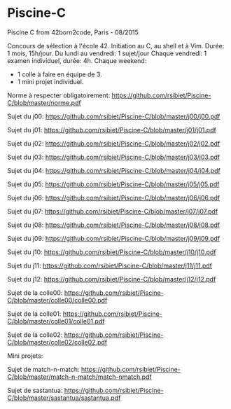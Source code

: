 # Piscine-C
Piscine C from 42born2code, Paris - 08/2015

Concours de sélection à l'école 42.
Initiation au C, au shell et à Vim.
Durée: 1 mois, 15h/jour.
Du lundi au vendredi: 1 sujet/jour
Chaque vendredi: 1 examen individuel, durée: 4h.
Chaque weekend: 
  - 1 colle à faire en équipe de 3.
  - 1 mini projet individuel.


Norme à respecter obligatoirement: https://github.com/rsibiet/Piscine-C/blob/master/norme.pdf

Sujet du j00: https://github.com/rsibiet/Piscine-C/blob/master/j00/j00.pdf

Sujet du j01: https://github.com/rsibiet/Piscine-C/blob/master/j01/j01.pdf

Sujet du j02: https://github.com/rsibiet/Piscine-C/blob/master/j02/j02.pdf

Sujet du j03: https://github.com/rsibiet/Piscine-C/blob/master/j03/j03.pdf

Sujet du j04: https://github.com/rsibiet/Piscine-C/blob/master/j04/j04.pdf

Sujet du j05: https://github.com/rsibiet/Piscine-C/blob/master/j05/j05.pdf

Sujet du j06: https://github.com/rsibiet/Piscine-C/blob/master/j06/j06.pdf

Sujet du j07: https://github.com/rsibiet/Piscine-C/blob/master/j07/j07.pdf

Sujet du j08: https://github.com/rsibiet/Piscine-C/blob/master/j08/j08.pdf

Sujet du j09: https://github.com/rsibiet/Piscine-C/blob/master/j09/j09.pdf

Sujet du j10: https://github.com/rsibiet/Piscine-C/blob/master/j10/j10.pdf

Sujet du j11: https://github.com/rsibiet/Piscine-C/blob/master/j11/j11.pdf

Sujet du j12: https://github.com/rsibiet/Piscine-C/blob/master/j12/j12.pdf

Sujet de la colle00: https://github.com/rsibiet/Piscine-C/blob/master/colle00/colle00.pdf

Sujet de la colle01: https://github.com/rsibiet/Piscine-C/blob/master/colle01/colle01.pdf

Sujet de la colle02: https://github.com/rsibiet/Piscine-C/blob/master/colle02/colle02.pdf


Mini projets:

Sujet de match-n-match: https://github.com/rsibiet/Piscine-C/blob/master/match-n-match/match-nmatch.pdf

Sujet de sastantua: https://github.com/rsibiet/Piscine-C/blob/master/sastantua/sastantua.pdf
